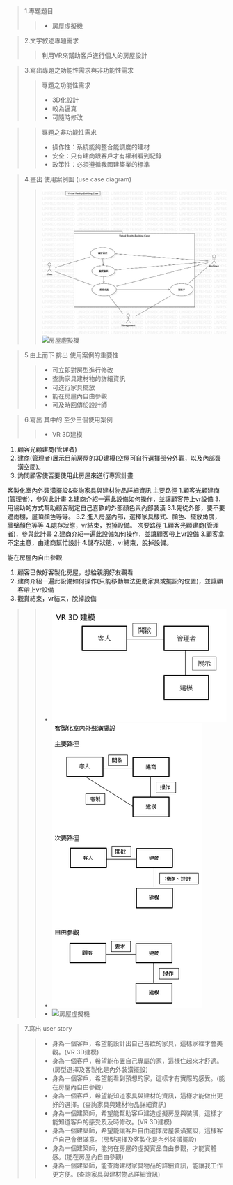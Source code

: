 >1.專題題目
>>+ 房屋虛擬機

>2.文字敘述專題需求
>>利用VR來幫助客戶進行個人的房屋設計

>3.寫出專題之功能性需求與非功能性需求
>>專題之功能性需求
>>+ 3D化設計
>>+ 較為逼真
>>+ 可隨時修改

>>專題之非功能性需求
>>+ 操作性：系統能夠整合能調度的建材
>>+ 安全：只有建商跟客戶才有權利看到紀錄
>>+ 政策性：必須遵循我國建築業的標準

>4.畫出 使用案例圖 (use case diagram)
>>![房屋虛擬機](使用案例圖.jpg)
>>![房屋虛擬機](使用案例圖2.jpg)

>5.由上而下 排出 使用案例的重要性
>>+ 可立即對房型進行修改
>>+ 查詢家具建材物的詳細資訊
>>+ 可進行家具擺放
>>+ 能在房屋內自由參觀
>>+ 可及時回傳於設計師

>6.寫出 其中的 至少三個使用案例
>>+ VR 3D建模 
1. 顧客光顧建商(管理者) 
2. 建商(管理者)展示目前房屋的3D建模(空屋可自行選擇部分外觀，以及內部裝潢空間)。 
3. 詢問顧客使否要使用此房屋來進行專案計畫 

客製化室內外裝潢擺設&查詢家具與建材物品詳細資訊
主要路徑 
1.顧客光顧建商(管理者)，參與此計畫 
2.建商介紹一遍此設備如何操作，並讓顧客帶上vr設備 
3.用協助的方式幫助顧客制定自己喜歡的外部顏色與內部裝潢 3.1.先從外部，要不要遮雨棚，屋頂顏色等等。 
3.2.進入房屋內部，選擇家具樣式、顏色、擺放角度，牆壁顏色等等 
4.處存狀態，vr結束，脫掉設備。 
次要路徑 
1.顧客光顧建商(管理者)，參與此計畫 
2.建商介紹一遍此設備如何操作，並讓顧客帶上vr設備 
3.顧客拿不定主意，由建商幫忙設計 
4.儲存狀態，vr結束，脫掉設備。 

能在房屋內自由參觀
1. 顧客已做好客製化房屋，想給親朋好友觀看 
2. 建商介紹一遍此設備如何操作(只能移動無法更動家具或擺設的位置)，並讓顧客帶上vr設備 
3. 觀賞結束，vr結束，脫掉設備
>>+ ![房屋虛擬機](3D建模.PNG)
>>+ ![房屋虛擬機](路徑.PNG)
>>+ ![房屋虛擬機](圖.PNG)

>7.寫出 user story
>>+ 身為一個客戶，希望能設計出自己喜歡的家具，這樣家裡才會美觀。(VR 3D建模)
>>+ 身為一個客戶，希望能布置自己專屬的家，這樣住起來才舒適。(房型選擇及客製化是內外裝潢擺設)
>>+ 身為一個客戶，希望能看到預想的家，這樣才有實際的感受。(能在房屋內自由參觀)
>>+ 身為一個客戶，希望能知道家具與建材的資訊，這樣才能做出更好的選擇。(查詢家具與建材物品詳細資訊)
>>+ 身為一個建築師，希望能幫助客戶建造虛擬房屋與裝潢，這樣才能知道客戶的感受及及時修改。(VR 3D建模)
>>+ 身為一個建築師，希望能讓客戶自由選擇房屋裝潢擺設，這樣客戶自己會很滿意。(房型選擇及客製化是內外裝潢擺設)
>>+ 身為一個建築師，能夠在房屋的虛擬實品自由參觀，才能實體感。(能在房屋內自由參觀)
>>+ 身為一個建築師，能查詢建材家具物品的詳細資訊，能讓我工作更方便。(查詢家具與建材物品詳細資訊)
